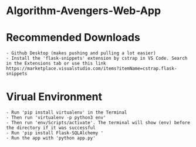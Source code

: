 # Algorithm-Avengers-Web-App

# Recommended Downloads
    - Github Desktop (makes pushing and pulling a lot easier)
    - Install the 'flask-snippets' extension by cstrap in VS Code. Search in the Extensions tab or use this link https://marketplace.visualstudio.com/items?itemName=cstrap.flask-snippets

# Virual Environment
    - Run 'pip install virtualenv' in the Terminal
    - Then run 'virtualenv -p python3 env'
    - Then run 'env/Scripts/activate'. The terminal will show (env) before the directory if it was successful
    - Run 'pip install Flask-SQLAlchemy '
    - Run the app with 'python app.py'





